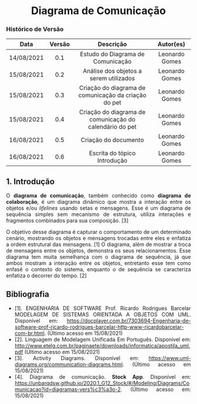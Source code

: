 # <center> Diagrama de Comunicação

### Histórico de Versão

|    Data    | Versão |      Descrição       |     Autor(es)     |
| :--------: | :----: | :------------------: | :---------------: |
| 14/08/2021 |  0.1   | Estudo do Diagrama de Comunicação | Leonardo Gomes |
| 15/08/2021 |  0.2   | Análise dos objetos a serem utilizados | Leonardo Gomes |
| 15/08/2021 |  0.3   | Criação do diagrama de comunicação da criação do pet | Leonardo Gomes |
| 15/08/2021 |  0.4   | Criação do diagrama de comunicação do calendário do pet | Leonardo Gomes |
| 16/08/2021 |  0.5   | Criação do documento | Leonardo Gomes |
| 16/08/2021 |  0.6   | Escrita do tópico Introdução | Leonardo Gomes |

<div align="justify">

## 1. Introdução

O **diagrama de comunicação**, também conhecido como **diagrama de colaboração**, é um diagrama dinâmico que mostra a interação entre os objetos e/ou _lifelines_ usando setas e mensagens. Esse é um diagrama de sequência simples sem mecanismo de estrutura, utiliza interações e fragmentos combinados para sua composição. [3]

O objetivo desse diagrama é capturar o comportamento de um determinado cenário, mostrando os objetos e mensagens trocadas entre eles e enfatiza a ordem estrutural das mensagens. [1] O diagrama, além de mostrar a troca de mensagens entre os objetos, demonstra os seus relacionamentos. Esse diagrama tem muita semelhança com o diagrama de sequência, já que ambos mostram a interação entre os objetos, entretanto esse tem como enfasê o contexto do sistema, enquanto o de sequẽncia se caracteriza enfatiza o decorrer do tempo. [2]



## Bibliografia

- [1]. ENGENHARIA DE SOFTWARE Prof. Ricardo Rodrigues Barcelar MODELAGEM DE SISTEMAS ORIENTADA A OBJETOS COM UML. Disponível em: https://docplayer.com.br/7303694-Engenharia-de-software-prof-ricardo-rodrigues-barcelar-http-www-ricardobarcelar-com-br.html. (Último acesso em 15/08/2021)
- [2]. Linguagem de Modelagem Unificada Em Português. Disponível em: http://www.etelg.com.br/paginaete/downloads/informatica/apostila_uml.pdf (Último acesso em 15/08/2021)
- [3]. Activity Diagrams. Disponível em: https://www.uml-diagrams.org/communication-diagrams.html. (Último acesso em 15/08/2021)
- [4]. Diagrama de comunicação. **Stock App**. Disponível em: https://unbarqdsw.github.io/2020.1_G12_Stock/#/Modeling/Diagrams/Comunicacao?id=diagramas-vers%c3%a3o-2. (Último acesso em: 15/08/2021)

<div>
